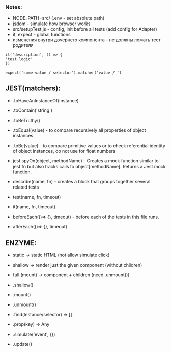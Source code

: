 ### Notes:

- NODE_PATH=src/ (.env - set absolute path)
- jsdom - simulate how browser works
- src/setupTest.js - config, init before all tests (add config for Adapter)
- it, expect - global functions
- изменения внутри дочернего компонента - не должны ломать тест родителя

```
it('description', () => {
'test logic'
})
```

```
expect('some value / selector').matcher('value / ')
```

## JEST(matchers):

- .toHaveAnInstanceOf(Instance)
- .toContain('string')
- .toBeTruthy()
- .toEqual(value) - to compare recursively all properties of object instances
- .toBe(value) - to compare primitive values or to check referential identity of object instances, do not use for float numbers
- jest.spyOn(object, methodName) - Creates a mock function similar to jest.fn but also tracks calls to object[methodName]. Returns a Jest mock function.

- describe(name, fn) - creates a block that groups together several related tests
- test(name, fn, timeout)
- it(name, fn, timeout)
- beforeEach(()=> {}, timeout) - before each of the tests in this file runs.
- afterEach(()=> {}, timeout)

## ENZYME:

- static -> static HTML (not allow simulate click)
- shallow -> render just the given component (without children)
- full (mount) -> component + children (need .unmount())

- .shallow()
- .mount()
- .unmount()

- .find(Instance/selector) => []
- .prop(key) => Any
- .simulate('event', {})
- .update()
